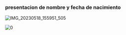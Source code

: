 ### presentacion de nombre y fecha de nacimiento


![IMG_20230518_155951_505](https://github.com/maribel848/agamos-pizza/assets/132409580/3fdf2447-6211-4170-89b6-a45f093ff876)




![0](https://github.com/maribel848/agamos-pizza/assets/132409580/580532d3-cefa-48b0-8754-e3284835456d)
